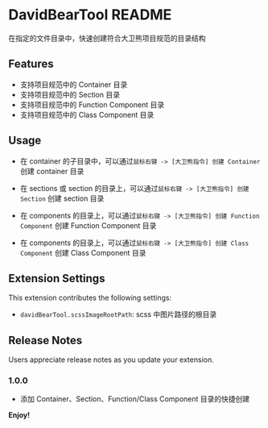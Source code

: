 # DavidBearTool README

在指定的文件目录中，快速创建符合大卫熊项目规范的目录结构

## Features

- 支持项目规范中的 Container 目录 
- 支持项目规范中的 Section 目录 
- 支持项目规范中的 Function Component 目录 
- 支持项目规范中的 Class Component 目录 

## Usage

- 在 container 的子目录中，可以通过`鼠标右键 -> [大卫熊指令] 创建 Container` 创建 container 目录

- 在 sections 或 section 的目录上，可以通过`鼠标右键 -> [大卫熊指令] 创建 Section` 创建 section 目录

- 在 components 的目录上，可以通过`鼠标右键 -> [大卫熊指令] 创建 Function Component` 创建 Function Component 目录

- 在 components 的目录上，可以通过`鼠标右键 -> [大卫熊指令] 创建 Class Component` 创建 Class Component 目录

## Extension Settings

This extension contributes the following settings:

* `davidBearTool.scssImageRootPath`: scss 中图片路径的根目录 

## Release Notes

Users appreciate release notes as you update your extension.

### 1.0.0

- 添加 Container、Section、Function/Class Component 目录的快捷创建

**Enjoy!**
